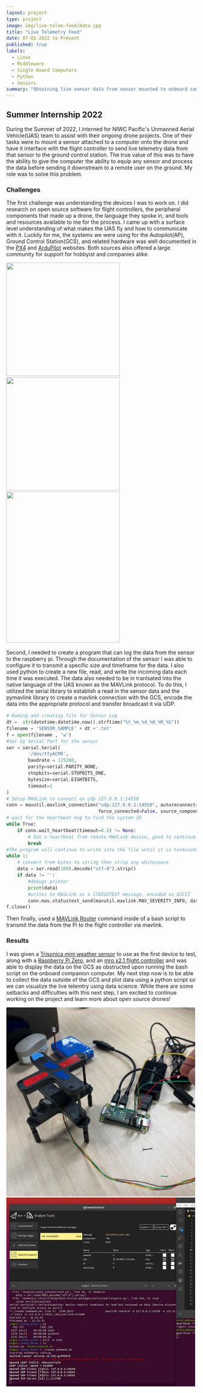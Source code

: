 ```yaml
---
layout: project
type: project
image: img/live-telem-feed/data.jpg
title: "Live Telemetry Feed"
date: 07-01-2022 to Present
published: true
labels:
  - Linux
  - Middleware
  - Single Board Computers
  - Python
  - Sensors
summary: "Obtaining live sensor data from sensor mounted to onboard computer of an unmanned Aerial Vehicle"
---
```


## Summer Internship 2022
During the Summer of 2022, I interned for NIWC Pacific's Unmanned Aerial Vehicle(UAS) team to assist with their ongoing drone projects. One of their tasks were to mount a sensor attached to a computer onto the drone and have it interface with the flight controller to send live telemetry data from that sensor to the ground control station. The true value of this was to have the ability to give the computer the ability to equip any sensor and process the data before sending it downstream to a remote user on the ground. My role was to solve this problem. 

### Challenges
The first challenge was understanding the devices I was to work on. I did research on open source software for flight controllers, the peripheral components that made up a drone, the language they spoke in, and tools and resources available to me for the process. I came up with a surface level understanding of what makes the UAS fly and how to communicate with it. Luckily for me, the systems we were using for the Autopilot(AP), Ground Control Station(GCS), and related hardware was well documented in the <a href="https://docs.px4.io/main/en/">PX4</a> and <a href="https://ardupilot.org/dev/index.html">ArduPilot</a> websites. Both sources also offered a large community for support for hobbyist and companies alike.

<div>
<img width="300px" height="300px" class="img-thumbnail" src="https://docs.px4.io/main/assets/img/logo_pro_small.e0fa34bd.png">
<img width="300px" height="300px" class="img-thumbnail" src="https://ardupilot.org/dev/_static/ardupilot_logo.png">
<img width="300px" height="400px" class="img-thumbnail" src="https://mavlink.io/assets/site/logo_mavlink_small.png">

</div>

Second, I needed to create a program that can log the data from the sensor to the raspberry pi. Through the documentation of the sensor I was able to configure it to transmit a specific size and timeframe for the data. I also used python to create a new file, read, and write the incoming data each time it was executed. The data also needed to be in tranlsated into the native language of the UAS known as the MAVLink protocol. To do this, I utilized the serial library to establish a read in the sensor data and the pymavlink library to create a mavlink connection with the GCS, encode the data into the appropriate protocol and transfer broadcast it via UDP. 

```python
# Naming and creating file for Sensor Log
dt =  str(datetime.datetime.now().strftime("%Y_%m_%d_%H_%M_%S"))
filename = 'SENSOR_SAMPLE' + dt +'.txt'
f = open(filename , 'w')
#Set Up Serial Port for the sensor
ser = serial.Serial(
        '/dev/ttyACM0',
        baudrate = 115200,
        parity=serial.PARITY_NONE,
        stopbits=serial.STOPBITS_ONE,
        bytesize=serial.EIGHTBITS,
        timeout=1
)
# Setup MAVLink to connect on udp 127.0.0.1:14550
conn = mavutil.mavlink_connection("udp:127.0.0.1:14550", autoreconnect=True, source_system=1, 
                                  force_connected=False, source_component=mavutil.mavlink.MAV_COMP_ID_PERIPHERAL)
# wait for the heartbeat msg to find the system ID
while True:
    if conn.wait_heartbeat(timeout=0.5) != None:
        # Got a heartbeat from remote MAVLink device, good to continue
        break
#The program will continue to write into the file until it is terminated.
while 1:
    # convert from bytes to string then strip any whitespace
    data = ser.read(100).decode("utf-8").strip()
    if data != '':
        #debugs printer
        print(data)
        #writes to MAVLink as a STATUSTEXT message, encoded as ASCII
        conn.mav.statustext_send(mavutil.mavlink.MAV_SEVERITY_INFO, data.encode())
f.close()
```

Then finally, used a <a href="https://github.com/mavlink-router/mavlink-router">MAVLink Router</a> command inside of a bash script to transmit the data from the Pi to the flight controller via mavlink. 

### Results
I was given a <a href="https://anemoment.com/features/">Trisonica mini weather sensor</a> to use as the first device to test, along with a <a href="https://www.raspberrypi.com/products/raspberry-pi-zero/">Raspberry Pi Zero</a>, and an <a href="https://mrobotics.io/docs/mro-x2-1-rev2/">mro x2.1 flight controller</a> and was able to display the data on the GCS as obstructed upon running the bash script on the onboard companion computer. My next step now is to be able to collect the data outside of the GCS and plot data using a python script so we can visualize the live telemtry using data science. While there are some setbacks and difficulties with this next step, I am excited to continue working on the project and learn more about open source drones!
<div class="text-center p-4">
<img width="500px" height="500px" class="img-thumbnail" src="../img/live-telem-feed/tsm-pic.jpg">
<img width="500px" height="500px" class="img-thumbnail" src="../img/live-telem-feed/telem-data-gcs.jpg">
</div>